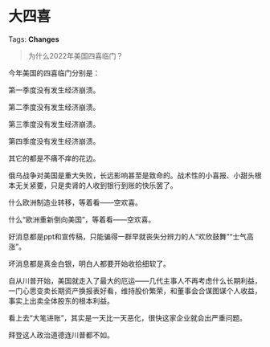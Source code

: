 # 大四喜

Tags: **Changes**

> 为什么2022年美国四喜临门？



今年美国的四喜临门分别是：

第一季度没有发生经济崩溃。

第二季度没有发生经济崩溃。

第三季度没有发生经济崩溃。

第四季度没有发生经济崩溃。

  


其它的都是不痛不痒的花边。

俄乌战争对美国是重大失败，长远影响甚至是致命的。战术性的小喜报、小甜头根本无关紧要，只是卖肾的人收到银行到账的快乐罢了。

什么欧洲制造业转移，等着看——空欢喜。

什么“欧洲重新倒向美国”，等着看——空欢喜。

好消息都是ppt和宣传稿，只能骗得一群早就丧失分辨力的人“欢欣鼓舞”“士气高涨”。

坏消息都是真金白银，明白人都要开始收拾细软了。

  


自从川普开始，美国就走入了最大的厄运——几代主事人不再考虑什么长期利益，一门心思变卖长期资产换报表好看，维持股价繁荣，和董事会合谋图谋个人收益，事实上出卖全体股东的根本利益。

看上去“大笔进账”，其实是一天比一天恶化，很快这家企业就会出严重问题。

  


拜登这人政治道德连川普都不如。



